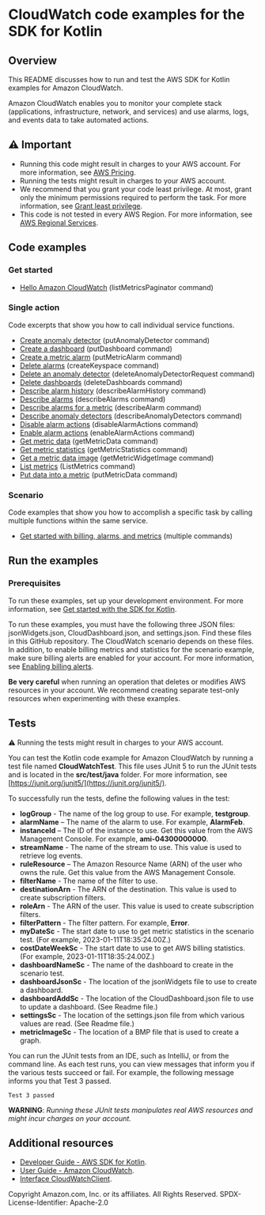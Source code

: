# CloudWatch code examples for the SDK for Kotlin

## Overview
This README discusses how to run and test the AWS SDK for Kotlin examples for Amazon CloudWatch.

Amazon CloudWatch enables you to monitor your complete stack (applications, infrastructure, network, and services) and use alarms, logs, and events data to take automated actions. 

## ⚠️ Important
* Running this code might result in charges to your AWS account. For more information, see [AWS Pricing](https://aws.amazon.com/pricing/).
* Running the tests might result in charges to your AWS account.
* We recommend that you grant your code least privilege. At most, grant only the minimum permissions required to perform the task. For more information, see [Grant least privilege](https://docs.aws.amazon.com/IAM/latest/UserGuide/best-practices.html#grant-least-privilege). 
* This code is not tested in every AWS Region. For more information, see [AWS Regional Services](https://aws.amazon.com/about-aws/global-infrastructure/regional-product-services).

## Code examples

### Get started

- [Hello Amazon CloudWatch](https://github.com/awsdocs/aws-doc-sdk-examples/blob/main/kotlin/services/cloudwatch/src/main/kotlin/com/example/cloudwatch/HelloService.kt) (listMetricsPaginator command)

### Single action

Code excerpts that show you how to call individual service functions.

- [Create anomaly detector](https://github.com/awsdocs/aws-doc-sdk-examples/blob/main/kotlin/services/cloudwatch/src/main/kotlin/com/example/cloudwatch/CloudWatchScenario.kt)  (putAnomalyDetector command)
- [Create a dashboard](https://github.com/awsdocs/aws-doc-sdk-examples/blob/main/kotlin/services/cloudwatch/src/main/kotlin/com/example/cloudwatch/CloudWatchScenario.kt)  (putDashboard command)
- [Create a metric alarm](https://github.com/awsdocs/aws-doc-sdk-examples/blob/main/kotlin/services/cloudwatch/src/main/kotlin/com/example/cloudwatch/CloudWatchScenario.kt)  (putMetricAlarm command)
- [Delete alarms](https://github.com/awsdocs/aws-doc-sdk-examples/blob/main/kotlin/services/cloudwatch/src/main/kotlin/com/example/cloudwatch/CloudWatchScenario.kt) (createKeyspace command)
- [Delete an anomaly detector](https://github.com/awsdocs/aws-doc-sdk-examples/blob/main/kotlin/services/cloudwatch/src/main/kotlin/com/example/cloudwatch/CloudWatchScenario.kt)  (deleteAnomalyDetectorRequest command)
- [Delete dashboards](https://github.com/awsdocs/aws-doc-sdk-examples/blob/main/kotlin/services/cloudwatch/src/main/kotlin/com/example/cloudwatch/CloudWatchScenario.kt)  (deleteDashboards command)
- [Describe alarm history](https://github.com/awsdocs/aws-doc-sdk-examples/blob/main/kotlin/services/cloudwatch/src/main/kotlin/com/example/cloudwatch/CloudWatchScenario.kt)  (describeAlarmHistory command)
- [Describe alarms](https://github.com/awsdocs/aws-doc-sdk-examples/blob/main/kotlin/services/cloudwatch/src/main/kotlin/com/example/cloudwatch/CloudWatchScenario.kt)  (describeAlarms command)
- [Describe alarms for a metric](https://github.com/awsdocs/aws-doc-sdk-examples/blob/main/kotlin/services/cloudwatch/src/main/kotlin/com/example/cloudwatch/CloudWatchScenario.kt) (describeAlarm command)
- [Describe anomaly detectors](https://github.com/awsdocs/aws-doc-sdk-examples/blob/main/kotlin/services/cloudwatch/src/main/kotlin/com/example/cloudwatch/CloudWatchScenario.kt)  (describeAnomalyDetectors command)
- [Disable alarm actions](https://github.com/awsdocs/aws-doc-sdk-examples/blob/main/kotlin/services/cloudwatch/src/main/kotlin/com/example/cloudwatch/CloudWatchScenario.kt)  (disableAlarmActions command)
- [Enable alarm actions](https://github.com/awsdocs/aws-doc-sdk-examples/blob/main/kotlin/services/cloudwatch/src/main/kotlin/com/example/cloudwatch/CloudWatchScenario.kt)  (enableAlarmActions command)
- [Get metric data](https://github.com/awsdocs/aws-doc-sdk-examples/blob/main/kotlin/services/cloudwatch/src/main/kotlin/com/example/cloudwatch/CloudWatchScenario.kt)  (getMetricData command)
- [Get metric statistics](https://github.com/awsdocs/aws-doc-sdk-examples/blob/main/kotlin/services/cloudwatch/src/main/kotlin/com/example/cloudwatch/CloudWatchScenario.kt)  (getMetricStatistics command)
- [Get a metric data image](https://github.com/awsdocs/aws-doc-sdk-examples/blob/main/kotlin/services/cloudwatch/src/main/kotlin/com/example/cloudwatch/CloudWatchScenario.kt)  (getMetricWidgetImage command)
- [List metrics](https://github.com/awsdocs/aws-doc-sdk-examples/blob/main/kotlin/services/cloudwatch/src/main/kotlin/com/example/cloudwatch/CloudWatchScenario.kt)  (ListMetrics command)
- [Put data into a metric](https://github.com/awsdocs/aws-doc-sdk-examples/blob/main/kotlin/services/cloudwatch/src/main/kotlin/com/example/cloudwatch/CloudWatchScenario.kt)  (putMetricData command)


### Scenario 

Code examples that show you how to accomplish a specific task by calling multiple functions within the same service.

- [Get started with billing, alarms, and metrics](https://github.com/awsdocs/aws-doc-sdk-examples/blob/main/kotlin/services/cloudwatch/src/main/kotlin/com/example/cloudwatch/CloudWatchScenario.kt)  (multiple commands)

## Run the examples

### Prerequisites

To run these examples, set up your development environment. For more information, 
see [Get started with the SDK for Kotlin](https://docs.aws.amazon.com/sdk-for-kotlin/latest/developer-guide/setup.html). 

To run these examples, you must have the following three JSON files: jsonWidgets.json, CloudDashboard.json, and settings.json. Find these files in this GitHub repository. The CloudWatch scenario depends on these files. In addition, to enable billing metrics and statistics for the scenario example, make sure billing alerts are enabled for your account. For more information, see [Enabling billing alerts](https://docs.aws.amazon.com/AmazonCloudWatch/latest/monitoring/monitor_estimated_charges_with_cloudwatch.html#turning_on_billing_metrics).

  **Be very careful** when running an operation that deletes or modifies AWS resources in your account. We recommend creating separate test-only resources when experimenting with these examples.

 ## Tests
 
 ⚠️ Running the tests might result in charges to your AWS account.

You can test the Kotlin code example for Amazon CloudWatch by running a test file named **CloudWatchTest**. This file uses JUnit 5 to run the JUnit tests and is located in the **src/test/java** folder. For more information, see [https://junit.org/junit5/](https://junit.org/junit5/).

To successfully run the tests, define the following values in the test:

- **logGroup** - The name of the log group to use. For example, **testgroup**.
- **alarmName** – The name of the alarm to use. For example, **AlarmFeb**.
- **instanceId** – The ID of the instance to use. Get this value from the AWS Management Console. For example, **ami-04300000000**.
- **streamName** - The name of the stream to use. This value is used to retrieve log events.
- **ruleResource** – The Amazon Resource Name (ARN) of the user who owns the rule. Get this value from the AWS Management Console.  
-  **filterName**  - The name of the filter to use.
- **destinationArn** - The ARN of the destination. This value is used to create subscription filters.
- **roleArn** - The ARN of the user. This value is used to create subscription filters.
- **filterPattern** - The filter pattern. For example, **Error**.
- **myDateSc** - The start date to use to get metric statistics in the scenario test. (For example, 2023-01-11T18:35:24.00Z.) 
- **costDateWeekSc** - The start date to use to get AWS billing statistics. (For example, 2023-01-11T18:35:24.00Z.) 
- **dashboardNameSc** - The name of the dashboard to create in the scenario test. 
- **dashboardJsonSc** - The location of the jsonWidgets file to use to create a dashboard. 
- **dashboardAddSc** - The location of the CloudDashboard.json file to use to update a dashboard. (See Readme file.) 
- **settingsSc** - The location of the settings.json file from which various values are read. (See Readme file.) 
- **metricImageSc** - The location of a BMP file that is used to create a graph.  

You can run the JUnit tests from an IDE, such as IntelliJ, or from the command line. As each test runs, you can view messages that inform you if the various tests succeed or fail. For example, the following message informs you that Test 3 passed.

	Test 3 passed

**WARNING**: _Running these JUnit tests manipulates real AWS resources and might incur charges on your account._

## Additional resources
* [Developer Guide - AWS SDK for Kotlin](https://docs.aws.amazon.com/sdk-for-kotlin/latest/developer-guide/setup.html).
* [User Guide - Amazon CloudWatch](https://docs.aws.amazon.com/AmazonCloudWatch/latest/monitoring/WhatIsCloudWatch.html).
* [Interface CloudWatchClient](https://sdk.amazonaws.com/kotlin/api/latest/cloudwatch/aws.sdk.kotlin.services.cloudwatch/index.html).

Copyright Amazon.com, Inc. or its affiliates. All Rights Reserved. SPDX-License-Identifier: Apache-2.0
